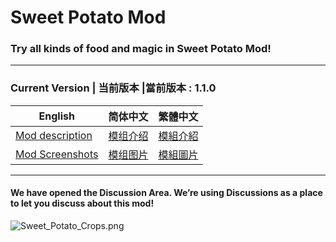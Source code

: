 # Sweet Potato Mod
### Try all kinds of food and magic in Sweet Potato Mod!
-----------------------------------------------------------------------------------------
### Current Version | 当前版本 |當前版本 : 1.1.0

English | 简体中文 | 繁體中文
---------- | ---------- | ----------
[Mod description](https://github.com/Featurehouse/sweet_potato-release/blob/main/sweet_potato-description_en_us.md) | [模组介绍](https://github.com/Featurehouse/sweet_potato-release/blob/main/sweet_potato-description_zh_cn.md) | [模組介紹](https://github.com/Featurehouse/sweet_potato-release/blob/main/sweet_potato-description_zh_cn.md)
[Mod Screenshots](https://github.com/Featurehouse/sweet_potato-release/blob/main/Gallary.md) | [模组图片](https://github.com/Featurehouse/sweet_potato-release/blob/main/Gallary.md) | [模組圖片](https://github.com/Featurehouse/sweet_potato-release/blob/main/Gallary.md) 
-----------------------
#### We have opened the Discussion Area. We’re using Discussions as a place to let you discuss about this mod!
![Sweet_Potato_Crops.png](https://i.loli.net/2020/11/23/zEqy5TQexFDAKuI.png)
